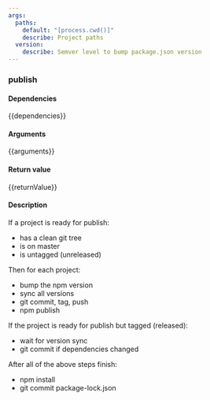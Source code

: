 ```yaml
---
args:
  paths:
    default: "[process.cwd()]"
    describe: Project paths
  version:
    describe: Semver level to bump package.json version
---
```


### publish

#### Dependencies

{{dependencies}}

#### Arguments

{{arguments}}

#### Return value

{{returnValue}}

#### Description

If a project is ready for publish:

- has a clean git tree
- is on master
- is untagged (unreleased)

Then for each project:

- bump the npm version
- sync all versions
- git commit, tag, push
- npm publish

If the project is ready for publish but tagged (released):

- wait for version sync
- git commit if dependencies changed

After all of the above steps finish:

- npm install
- git commit package-lock.json
